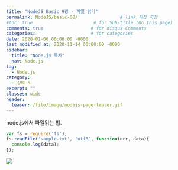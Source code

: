 ```yaml
---
title: "NodeJS Basic 9강 - 파일 읽기"
permalink: NodeJS/basic-08/                # link 직접 지정
#toc: true                       # for Sub-title (On this page)
comments: true                  # for disqus Comments
categories:                     # for categories
date: 2020-01-06 00:00:00 -0000
last_modified_at: 2020-11-14 00:00:00 -0000
sidebar:
  title: "Node.js 목차"
  nav: Node.js
tag:
  - Node.js
category:
  - 강의 6
excerpt: ""
classes: wide
header:
  teaser: /file/image/nodejs-page-teaser.gif
---
```


node.js에서 파일읽는 법.

```js
var fs = require('fs');
fs.readFile('sample.txt', 'utf8', function(err, data){
  console.log(data);
});
```

![](/file/image/Nodejs-9_image.png)